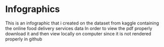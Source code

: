 # Infographics
This is an infographic that i created on the dataset from kaggle containing the online food delivery services data
In order to view the pdf properly download it and then view locally on computer since it is not rendered properly in github
